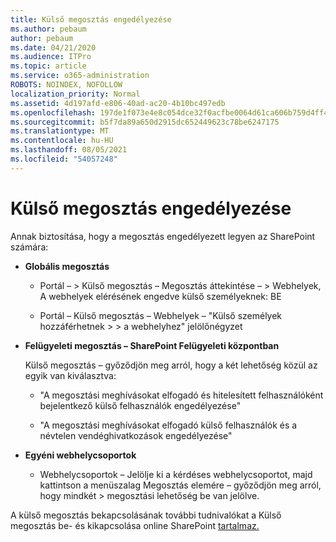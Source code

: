 ```yaml
---
title: Külső megosztás engedélyezése
ms.author: pebaum
author: pebaum
ms.date: 04/21/2020
ms.audience: ITPro
ms.topic: article
ms.service: o365-administration
ROBOTS: NOINDEX, NOFOLLOW
localization_priority: Normal
ms.assetid: 4d197afd-e806-40ad-ac20-4b10bc497edb
ms.openlocfilehash: 197de1f073e4e8c054dce32f0acfbe0064d61ca606b759d4ff45e0bc8a4b5cab
ms.sourcegitcommit: b5f7da89a650d2915dc652449623c78be6247175
ms.translationtype: MT
ms.contentlocale: hu-HU
ms.lasthandoff: 08/05/2021
ms.locfileid: "54057248"
---
```

# <a name="enable-external-sharing"></a>Külső megosztás engedélyezése

 Annak biztosítása, hogy a megosztás engedélyezett legyen az SharePoint számára:
  
- **Globális megosztás**
    
  - Portál – \> Külső megosztás – Megosztás áttekintése – \> Webhelyek, A webhelyek elérésének engedve külső személyeknek: BE
    
  - Portál – Külső megosztás – Webhelyek – "Külső személyek hozzáférhetnek \> \> a webhelyhez" jelölőnégyzet
    
- **Felügyeleti megosztás – SharePoint Felügyeleti központban**
    
    Külső megosztás – győződjön meg arról, hogy a két lehetőség közül az egyik van kiválasztva:
    
  - "A megosztási meghívásokat elfogadó és hitelesített felhasználóként bejelentkező külső felhasználók engedélyezése"
    
  - "A megosztási meghívásokat elfogadó külső felhasználók és a névtelen vendéghivatkozások engedélyezése"
    
- **Egyéni webhelycsoportok**
    
  - Webhelycsoportok – Jelölje ki a kérdéses webhelycsoportot, majd kattintson a menüszalag Megosztás elemére – győződjön meg arról, hogy mindkét \> megosztási lehetőség be van jelölve.
    
A külső megosztás bekapcsolásának további tudnivalókat a Külső megosztás be- és kikapcsolása online SharePoint [tartalmaz.](https://go.microsoft.com/fwlink/?linkid=2047681&amp;clcid=0x409)
  


